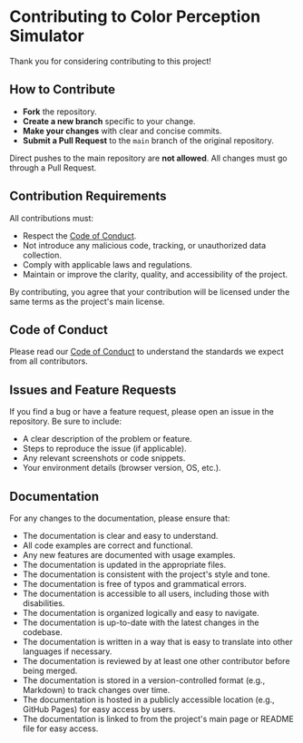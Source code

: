 # Contributing to Color Perception Simulator

Thank you for considering contributing to this project!

## How to Contribute

- **Fork** the repository.
- **Create a new branch** specific to your change.
- **Make your changes** with clear and concise commits.
- **Submit a Pull Request** to the `main` branch of the original repository.

Direct pushes to the main repository are **not allowed**. All changes must go through a Pull Request.

## Contribution Requirements

All contributions must:

- Respect the [Code of Conduct](./CODE_OF_CONDUCT.md).
- Not introduce any malicious code, tracking, or unauthorized data collection.
- Comply with applicable laws and regulations.
- Maintain or improve the clarity, quality, and accessibility of the project.

By contributing, you agree that your contribution will be licensed under the same terms as the project's main license.

## Code of Conduct

Please read our [Code of Conduct](./CODE_OF_CONDUCT.md) to understand the standards we expect from all contributors.

## Issues and Feature Requests

If you find a bug or have a feature request, please open an issue in the repository. Be sure to include:

- A clear description of the problem or feature.
- Steps to reproduce the issue (if applicable).
- Any relevant screenshots or code snippets.
- Your environment details (browser version, OS, etc.).

## Documentation

For any changes to the documentation, please ensure that:

- The documentation is clear and easy to understand.
- All code examples are correct and functional.
- Any new features are documented with usage examples.
- The documentation is updated in the appropriate files.
- The documentation is consistent with the project's style and tone.
- The documentation is free of typos and grammatical errors.
- The documentation is accessible to all users, including those with disabilities.
- The documentation is organized logically and easy to navigate.
- The documentation is up-to-date with the latest changes in the codebase.
- The documentation is written in a way that is easy to translate into other languages if necessary.
- The documentation is reviewed by at least one other contributor before being merged.
- The documentation is stored in a version-controlled format (e.g., Markdown) to track changes over time.
- The documentation is hosted in a publicly accessible location (e.g., GitHub Pages) for easy access by users.
- The documentation is linked to from the project's main page or README file for easy access.
